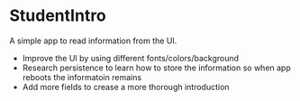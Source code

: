 # StudentIntro
A simple app to read information from the UI.

- Improve the UI by using different fonts/colors/background
- Research persistence to learn how to store the information so when app reboots the informatoin remains
- Add more fields to crease a more thorough introduction
